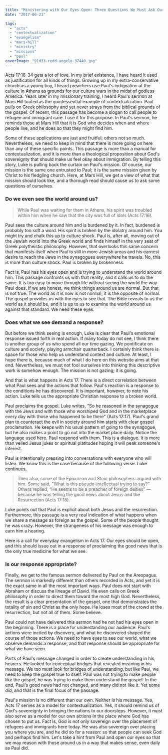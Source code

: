 ```yaml
---
title: "Ministering with Our Eyes Open: Three Questions We Must Ask Ourselves"
date: "2017-06-21"

tags: 
  - "acts"
  - "contextualization"
  - "evangelism"
  - "mars-hill"
  - "ministry"
  - "missions"
  - "paul"
coverImage: "91d33-redd-angelo-37440.jpg"
---
```


Acts 17:16-34 gets a lot of love. In my brief existence, I have heard it used as justification for all kinds of things. Growing up in my extra-conservative church as a young boy, I heard preachers use Paul's indignation at the culture in Athens as grounds for our culture wars in the midst of godless America. Years later in my missionary training, I heard Paul's sermon at Mars Hill touted as the quintessential example of contextualization. Paul pulls on Greek philosophy and yet never strays from the biblical grounds of the gospel. Of recent, this passage has become a slogan to call people to refugee and immigrant care. I use it for this purpose. In Paul's sermon, he reminds those at Mars Hill that it is God who decides when and where people live, and he does so that they might find him.

Some of these applications are just and fruitful; others not so much. Nevertheless, we need to keep in mind that there is more going on here than any of these specific points. This passage is more than a manual for contextualization, and it is more than a theological proposition about God's sovereignty that should make us feel okay about immigration. By telling this story, Luke is pulling back the curtain on Paul's mission. Of course, our mission is the same one entrusted to Paul; it is the same mission given by Christ to his fledgling church. Here, at Mars Hill, we get a view of what that mission should look like, and a thorough read should cause us to ask some questions of ourselves.

### Do we even see the world around us?

> While Paul was waiting for them in Athens, his spirit was troubled within him when he saw that the city was full of idols (Acts 17:16).

Paul sees the culture around him and is burdened by it. In fact, burdened is probably too soft a word. His spirit is broken by the idolatry around him. You might try and chalk this up to culture shock. Paul is, after all, moving out of the Jewish world into the Greek world and finds himself in the very seat of Greek polytheistic philosophy. However, that overlooks this same concern that manifests itself when Paul is still in more Jewish areas and his earnest desire to reach the Jews in the synagogues everywhere he travels. No, this is more than culture shock. Paul is broken by brokenness.

Fact is, Paul has his eyes open and is trying to understand the world around him. This passage confronts us with that reality, and it calls us to do the same. It is too easy to move through life without seeing the world the way Paul does. If we are honest, we think things around us are normal. But that is not true. The world as it is now is not normal, it is the opposite of normal. The gospel provides us with the eyes to see that. The Bible reveals to us the world as it should be, and it is up to us to examine the world around us against that standard. We need these eyes.

### Does what we see demand a response?

But before we think seeing is enough, Luke is clear that Paul's emotional response issued forth in real action. If many today do not see, I think there is another group of us who spend all our time gazing. We pontificate on culture and society, playing armchair quarterback. I certainly think there is space for those who help us understand context and culture. At least, I hope there is, because much of what I do here on this website aims at that end. Nevertheless, we must not fool ourselves into thinking this descriptive work is somehow enough. The mission is not gazing; it is going.

And that is what happens in Acts 17. There is a direct correlation between what Paul sees and the actions that follow. Paul's reaction is a response to the conditions he has discovered. It is important, however, to note his action. Luke tells us the appropriate Christian response to a broken world.

Paul proclaims the gospel. Luke writes, "So he reasoned in the synagogue with the Jews and with those who worshiped God and in the marketplace every day with those who happened to be there" (Acts 17:17). Paul's grand plan to counteract the evil in society around him starts with clear gospel proclamation. He keeps with his usual pattern of going to the synagogue, but he also makes a point to go out into the market place daily. Notice the language used here. Paul reasoned with them. This is a dialogue. It is more than veiled Jesus jukes or spiritual platitudes hoping it will peak someone's interest.

Paul is intentionally pressing into conversations with everyone who will listen. We know this is the case because of the following verse. Luke continues,

> Then also, some of the Epicurean and Stoic philosophers argued with him. Some said, "What is this pseudo-intellectual trying to say?" Others replied, “He seems to be a preacher of foreign deities” — because he was telling the good news about Jesus and the Resurrection (Acts 17:18).

Luke points out that Paul is explicit about both Jesus and the resurrection. Furthermore, this passage is a very real indication of what happens when we share a message as foreign as the gospel. Some of the people thought he was crazy. However, the strangeness of his message was enough to earn him a hearing.

Here is a call for everyday evangelism in Acts 17. Our eyes should be open, and this should issue out in a response of proclaiming the good news that is the only true medicine for what we see.

### Is our response appropriate?

Finally, we get to the famous sermon delivered by Paul on the Areopagus. The sermon is markedly different than others recorded in Acts, and yet it is the exact same in all the most important ways. Paul does not start with Abraham or discuss the lineage of David. He even calls on Greek philosophy in order to direct them toward the most high God. Nevertheless, the result is a clear presentation of the gospel, one that demonstrates the totality of sin and Christ as the only hope. He loses most of the crowd at the resurrection, but not all of them. Some believe.

Paul could not have delivered this sermon had he not had his eyes open in the beginning. There is a place for understanding our audience. Paul's actions were incited by discovery, and what he discovered shaped the course of those actions. We need to have eyes to see our world, what we observe demands a response, and that response should be appropriate for what we have seen.

Parts of Paul's message changed in order to create understanding in his hearers. He looked for conceptual bridges that revealed meaning in his message. We too must look for bridges of understanding, but like Paul, we need to keep the gospel true to itself. Paul was not trying to make people like the gospel, he was trying to make them understand the gospel. In the end, Paul's good news had not changed, and many did not like it. Yet some did, and that is the final focus of the passage.

Paul's mission is no different than our own. Neither is his message. Yes, Acts 17 serves as a model for contextualization. Yes, it should remind us of God's sovereignty in bringing the nations to our doorsteps. However, it must also serve as a model for our own actions in the place where God has chosen to put us. Fact is, God is not only sovereign over the placement of refugees and immigrants here today. He was also sovereign over placing you where you are, and he did so for a reason: so that people can seek God and perhaps find him. Let's take a hint from Paul and open our eyes so that we may reason with those around us in a way that makes sense, even daily as Paul did.
